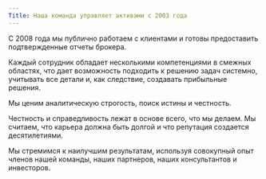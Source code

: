 ```yaml
---
Title: Наша команда управляет активами с 2003 года
---
```


С 2008 года мы публично работаем с клиентами и готовы предоставить подтвержденные отчеты брокера.

Каждый сотрудник обладает несколькими компетенциями в смежных областях, что дает возможность подходить к решению задач системно, учитывать все детали и, как следствие, создавать прибыльные решения.

Мы ценим аналитическую строгость, поиск истины и честность.

Честность и справедливость лежат в основе всего, что мы делаем. Мы считаем, что карьера должна быть долгой и что репутация создается десятилетиями.

Мы стремимся к наилучшим результатам, используя совокупный опыт членов нашей команды, наших партнеров, наших консультантов и инвесторов.
